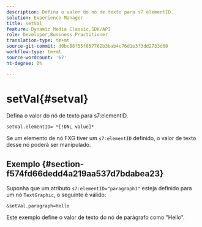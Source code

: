 ```yaml
---
description: Defina o valor do nó de texto para s7 elementID.
solution: Experience Manager
title: setVal
feature: Dynamic Media Classic,SDK/API
role: Developer,Business Practitioner
translation-type: tm+mt
source-git-commit: d0bc88f55f857762b3bab4c76d1e3f3dd2733d60
workflow-type: tm+mt
source-wordcount: '67'
ht-degree: 0%

---
```



# setVal{#setval}

Defina o valor do nó de texto para s7:elementID.

`setVal.elementID= *[!DNL value]*`

Se um elemento de nó FXG tiver um `s7:elementID` definido, o valor de texto desse nó poderá ser manipulado.

## Exemplo {#section-f574fd66dedd4a219aa537d7bdabea23}

Suponha que um atributo `s7:elementID="paragraph1"` esteja definido para um nó `TextGraphic`, o seguinte é válido:

`&setVal.paragraph=Hello`

Este exemplo define o valor de texto do nó de parágrafo como &quot;Hello&quot;.
